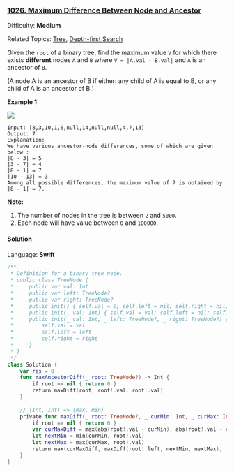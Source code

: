 ### [1026\. Maximum Difference Between Node and Ancestor](https://leetcode.com/problems/maximum-difference-between-node-and-ancestor/)

Difficulty: **Medium**  

Related Topics: [Tree](https://leetcode.com/tag/tree/), [Depth-first Search](https://leetcode.com/tag/depth-first-search/)


Given the `root` of a binary tree, find the maximum value `V` for which there exists **different** nodes `A` and `B` where `V = |A.val - B.val|` and `A` is an ancestor of `B`.

(A node A is an ancestor of B if either: any child of A is equal to B, or any child of A is an ancestor of B.)

**Example 1:**

![](https://assets.leetcode.com/uploads/2019/09/09/2whqcep.jpg)

```
Input: [8,3,10,1,6,null,14,null,null,4,7,13]
Output: 7
Explanation: 
We have various ancestor-node differences, some of which are given below :
|8 - 3| = 5
|3 - 7| = 4
|8 - 1| = 7
|10 - 13| = 3
Among all possible differences, the maximum value of 7 is obtained by |8 - 1| = 7.
```

**Note:**

1.  The number of nodes in the tree is between `2` and `5000`.
2.  Each node will have value between `0` and `100000`.


#### Solution

Language: **Swift**

```swift
/**
 * Definition for a binary tree node.
 * public class TreeNode {
 *     public var val: Int
 *     public var left: TreeNode?
 *     public var right: TreeNode?
 *     public init() { self.val = 0; self.left = nil; self.right = nil; }
 *     public init(_ val: Int) { self.val = val; self.left = nil; self.right = nil; }
 *     public init(_ val: Int, _ left: TreeNode?, _ right: TreeNode?) {
 *         self.val = val
 *         self.left = left
 *         self.right = right
 *     }
 * }
 */
class Solution {
    var res = 0
    func maxAncestorDiff(_ root: TreeNode?) -> Int {
        if root == nil { return 0 }
        return maxDiff(root, root!.val, root!.val)
    }
    
    // (Int, Int) => (max, min)
    private func maxDiff(_ root: TreeNode?, _ curMin: Int, _ curMax: Int) -> Int {
        if root == nil { return 0 }
        var curMaxDiff = max(abs(root!.val - curMin), abs(root!.val - curMax))
        let nextMin = min(curMin, root!.val)
        let nextMax = max(curMax, root!.val)
        return max(curMaxDiff, maxDiff(root!.left, nextMin, nextMax), maxDiff(root!.right, nextMin, nextMax))
    }
}
```